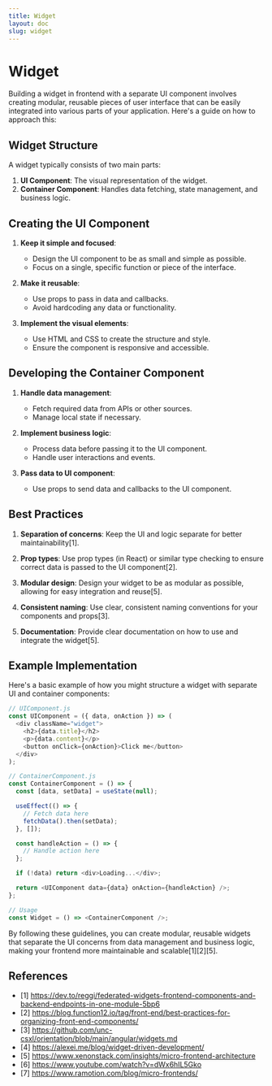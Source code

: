 ```yaml
---
title: Widget
layout: doc
slug: widget
---
```

# Widget

Building a widget in frontend with a separate UI component involves creating modular, reusable pieces of user interface that can be easily integrated into various parts of your application. Here's a guide on how to approach this:

## Widget Structure

A widget typically consists of two main parts:

1. **UI Component**: The visual representation of the widget.
2. **Container Component**: Handles data fetching, state management, and business logic.

## Creating the UI Component

1. **Keep it simple and focused**: 
   - Design the UI component to be as small and simple as possible.
   - Focus on a single, specific function or piece of the interface.

2. **Make it reusable**:
   - Use props to pass in data and callbacks.
   - Avoid hardcoding any data or functionality.

3. **Implement the visual elements**:
   - Use HTML and CSS to create the structure and style.
   - Ensure the component is responsive and accessible.

## Developing the Container Component

1. **Handle data management**:
   - Fetch required data from APIs or other sources.
   - Manage local state if necessary.

2. **Implement business logic**:
   - Process data before passing it to the UI component.
   - Handle user interactions and events.

3. **Pass data to UI component**:
   - Use props to send data and callbacks to the UI component.

## Best Practices

1. **Separation of concerns**: Keep the UI and logic separate for better maintainability[1].

2. **Prop types**: Use prop types (in React) or similar type checking to ensure correct data is passed to the UI component[2].

3. **Modular design**: Design your widget to be as modular as possible, allowing for easy integration and reuse[5].

4. **Consistent naming**: Use clear, consistent naming conventions for your components and props[3].

5. **Documentation**: Provide clear documentation on how to use and integrate the widget[5].

## Example Implementation

Here's a basic example of how you might structure a widget with separate UI and container components:

```javascript
// UIComponent.js
const UIComponent = ({ data, onAction }) => (
  <div className="widget">
    <h2>{data.title}</h2>
    <p>{data.content}</p>
    <button onClick={onAction}>Click me</button>
  </div>
);

// ContainerComponent.js
const ContainerComponent = () => {
  const [data, setData] = useState(null);

  useEffect(() => {
    // Fetch data here
    fetchData().then(setData);
  }, []);

  const handleAction = () => {
    // Handle action here
  };

  if (!data) return <div>Loading...</div>;

  return <UIComponent data={data} onAction={handleAction} />;
};

// Usage
const Widget = () => <ContainerComponent />;
```

By following these guidelines, you can create modular, reusable widgets that separate the UI concerns from data management and business logic, making your frontend more maintainable and scalable[1][2][5].

## References
- [1] https://dev.to/reggi/federated-widgets-frontend-components-and-backend-endpoints-in-one-module-5bp6
- [2] https://blog.function12.io/tag/front-end/best-practices-for-organizing-front-end-components/
- [3] https://github.com/unc-csxl/orientation/blob/main/angular/widgets.md
- [4] https://alexei.me/blog/widget-driven-development/
- [5] https://www.xenonstack.com/insights/micro-frontend-architecture
- [6] https://www.youtube.com/watch?v=dWx6hIL5Gko
- [7] https://www.ramotion.com/blog/micro-frontends/